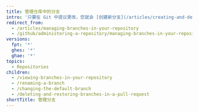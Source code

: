 ```yaml
---
title: 管理仓库中的分支
intro: '只要在 Git 中提议更改，您就会 [创建新分支](/articles/creating-and-deleting-branches-within-your-repository/)。 分支管理是 Git 工作流程的重要部分。 在一些时间后，分支列表将会扩大，建议删除合并的分支或旧分支。'
redirect_from:
  - /articles/managing-branches-in-your-repository
  - /github/administering-a-repository/managing-branches-in-your-repository
versions:
  fpt: '*'
  ghes: '*'
  ghae: '*'
topics:
  - Repositories
children:
  - /viewing-branches-in-your-repository
  - /renaming-a-branch
  - /changing-the-default-branch
  - /deleting-and-restoring-branches-in-a-pull-request
shortTitle: 管理分支
---
```


